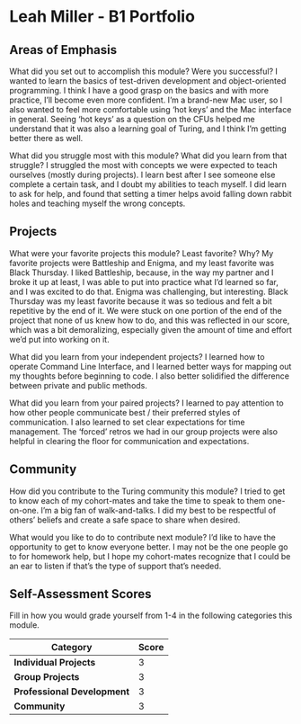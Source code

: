 # Leah Miller - B1 Portfolio

## Areas of Emphasis

What did you set out to accomplish this module? Were you successful?
I wanted to learn the basics of test-driven development and object-oriented programming.  I think I have a good grasp on the basics and with more practice, I’ll become even more confident.  I’m a brand-new Mac user, so I also wanted to feel more comfortable using ‘hot keys’ and the Mac interface in general.  Seeing ‘hot keys’ as a question on the CFUs helped me understand that it was also a learning goal of Turing, and I think I’m getting better there as well.

What did you struggle most with this module? What did you learn from that struggle?
I struggled the most with concepts we were expected to teach ourselves (mostly during projects).  I learn best after I see someone else complete a certain task, and I doubt my abilities to teach myself.  I did learn to ask for help, and found that setting a timer helps avoid falling down rabbit holes and teaching myself the wrong concepts.

## Projects

What were your favorite projects this module? Least favorite? Why?
My favorite projects were Battleship and Enigma, and my least favorite was Black Thursday.  I liked Battleship, because, in the way my partner and I broke it up at least, I was able to put into practice what I’d learned so far, and I was excited to do that.  Enigma was challenging, but interesting.  Black Thursday was my least favorite because it was so tedious and felt a bit repetitive by the end of it.  We were stuck on one portion of the end of the project that none of us knew how to do, and this was reflected in our score, which was a bit demoralizing, especially given the amount of time and effort we’d put into working on it.

What did you learn from your independent projects?
I learned how to operate Command Line Interface, and I learned better ways for mapping out my thoughts before beginning to code.
I also better solidified the difference between private and public methods.

What did you learn from your paired projects?
 I learned to pay attention to how other people communicate best / their preferred styles of communication.  I also learned to set clear expectations for time management.  The ‘forced’ retros we had in our group projects were also helpful in clearing the floor for communication and expectations.

## Community

How did you contribute to the Turing community this module?
 I tried to get to know each of my cohort-mates and take the time to speak to them one-on-one.  I’m a big fan of walk-and-talks.  I did my best to be respectful of others’ beliefs and create a safe space to share when desired.

What would you like to do to contribute next module?
 I’d like to have the opportunity to get to know everyone better.  I may not be the one people go to for homework help, but I hope my cohort-mates recognize that I could be an ear to listen if that’s the type of support that’s needed.

## Self-Assessment Scores

Fill in how you would grade yourself from 1-4 in the following categories this module.

| Category                     | Score |
| -----------------------------| ----- |
| **Individual Projects**      |   3   |
| **Group Projects**           |   3   |
| **Professional Development** |   3   |
| **Community**                |   3   |
